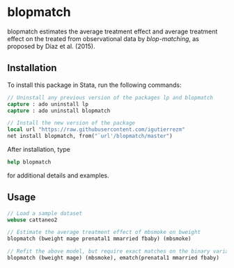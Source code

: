 # blopmatch

blopmatch estimates the average treatment effect and average treatment
effect on the treated from observational data by *blop-matching*, as proposed
by Díaz et al. (2015).

## Installation

To install this package in Stata, run the following commands:
```stata
// Uninstall any previous version of the packages lp and blopmatch
capture : ado uninstall lp
capture : ado uninstall blopmatch

// Install the new version of the package
local url "https://raw.githubusercontent.com/igutierrezm"
net install blopmatch, from("`url'/blopmatch/master")  
```
After installation, type
```stata
help blopmatch
```
for additional details and examples.

## Usage

```stata
// Load a sample dataset
webuse cattaneo2

// Estimate the average treatment effect of mbsmoke on bweight
blopmatch (bweight mage prenatal1 mmarried fbaby) (mbsmoke)

// Refit the above model, but require exact matches on the binary variables
blopmatch (bweight mage) (mbsmoke), ematch(prenatal1 mmarried fbaby)
```
